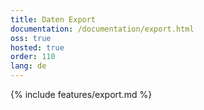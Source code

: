 ```yaml
---
title: Daten Export
documentation: /documentation/export.html
oss: true
hosted: true
order: 110
lang: de
---
```


{% include features/export.md %}

